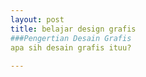 ```yaml
---
layout: post
title: belajar design grafis
###Pengertian Desain Grafis
apa sih desain grafis ituu?
 
---
```


